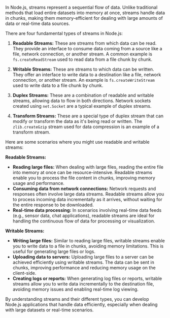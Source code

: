 In Node.js, streams represent a sequential flow of data. Unlike traditional methods that load entire datasets into memory at once, streams handle data in chunks, making them memory-efficient for dealing with large amounts of data or real-time data sources.

There are four fundamental types of streams in Node.js:

1. **Readable Streams:** These are streams from which data can be read. They provide an interface to consume data coming from a source like a file, network connection, or another stream.  A common example is `fs.createReadStream` used to read data from a file chunk by chunk.

2. **Writable Streams:** These are streams to which data can be written. They offer an interface to write data to a destination like a file, network connection, or another stream. An example is `fs.createWriteStream` used to write data to a file chunk by chunk.

3. **Duplex Streams:** These are a combination of readable and writable streams, allowing data to flow in both directions. Network sockets created using `net.Socket` are a typical example of duplex streams.

4. **Transform Streams:** These are a special type of duplex stream that can modify or transform the data as it's being read or written. The `zlib.createGzip` stream used for data compression is an example of a transform stream.

Here are some scenarios where you might use readable and writable streams:

**Readable Streams:**

* **Reading large files:** When dealing with large files, reading the entire file into memory at once can be resource-intensive. Readable streams enable you to process the file content in chunks, improving memory usage and performance.
* **Consuming data from network connections:** Network requests and responses often involve large data streams. Readable streams allow you to process incoming data incrementally as it arrives, without waiting for the entire response to be downloaded.
* **Real-time data processing:** In scenarios involving real-time data feeds (e.g., sensor data, chat applications), readable streams are ideal for handling the continuous flow of data for processing or visualization.

**Writable Streams:**

* **Writing large files:** Similar to reading large files, writable streams enable you to write data to a file in chunks, avoiding memory limitations. This is useful for generating large files or logs.
* **Uploading data to servers:** Uploading large files to a server can be achieved efficiently using writable streams. The data can be sent in chunks, improving performance and reducing memory usage on the client-side.
* **Creating logs or reports:** When generating log files or reports, writable streams allow you to write data incrementally to the destination file, avoiding memory issues and enabling real-time log viewing.

By understanding streams and their different types, you can develop Node.js applications that handle data efficiently, especially when dealing with large datasets or real-time scenarios.